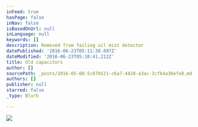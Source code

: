 ```yaml
---
inFeed: true
hasPage: false
inNav: false
isBasedOnUrl: null
inLanguage: null
keywords: []
description: Removed from failing oil mist detector
datePublished: '2016-06-23T05:11:38.897Z'
dateModified: '2016-06-23T05:10:41.212Z'
title: Old capacitors
author: []
sourcePath: _posts/2016-05-08-5c87b521-c6a7-4428-a3ac-3cfb4a36efe8.md
authors: []
publisher: null
starred: false
_type: Blurb

---
```

![](https://the-grid-user-content.s3-us-west-2.amazonaws.com/de11c5d7-817c-4c46-96e0-49557707859d.jpg)